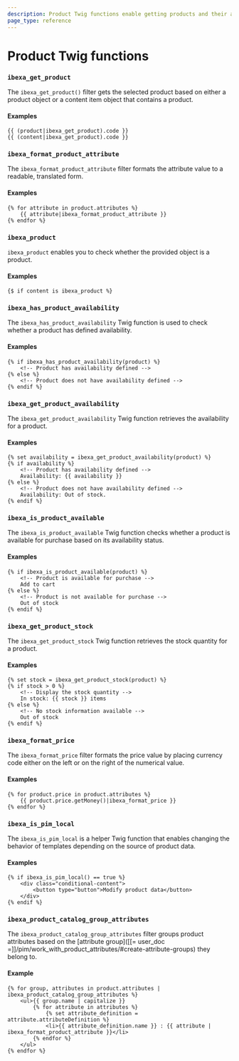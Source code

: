```yaml
---
description: Product Twig functions enable getting products and their attributes in templates.
page_type: reference
---
```


# Product Twig functions

### `ibexa_get_product`

The `ibexa_get_product()` filter gets the selected product based on either a product object or a content item object that contains a product.

#### Examples

``` hmml+twig
{{ (product|ibexa_get_product).code }}
{{ (content|ibexa_get_product).code }}
```

### `ibexa_format_product_attribute`

The `ibexa_format_product_attribute` filter formats the attribute value to a readable, translated form.

#### Examples

``` html+twig
{% for attribute in product.attributes %}
    {{ attribute|ibexa_format_product_attribute }}
{% endfor %}
```

### `ibexa_product`

`ibexa_product` enables you to check whether the provided object is a product.

#### Examples

``` html+twig
{$ if content is ibexa_product %}
```

### `ibexa_has_product_availability`

The `ibexa_has_product_availability` Twig function is used to check whether a product has defined availability.

#### Examples

```html+twig
{% if ibexa_has_product_availability(product) %}
    <!-- Product has availability defined -->
{% else %}
    <!-- Product does not have availability defined -->
{% endif %}
```

### `ibexa_get_product_availability`

The `ibexa_get_product_availability` Twig function retrieves the availability for a product.

#### Examples

```html+twig
{% set availability = ibexa_get_product_availability(product) %}
{% if availability %}
    <!-- Product has availability defined -->
    Availability: {{ availability }}
{% else %}
    <!-- Product does not have availability defined -->
    Availability: Out of stock.
{% endif %}

```

### `ibexa_is_product_available`

The `ibexa_is_product_available` Twig function checks whether a product is available for purchase based on its availability status.

#### Examples

```html+twig
{% if ibexa_is_product_available(product) %}
    <!-- Product is available for purchase -->
    Add to cart
{% else %}
    <!-- Product is not available for purchase -->
    Out of stock
{% endif %}

```

### `ibexa_get_product_stock`

The `ibexa_get_product_stock` Twig function retrieves the stock quantity for a product.

#### Examples

```html+twig
{% set stock = ibexa_get_product_stock(product) %}
{% if stock > 0 %}
    <!-- Display the stock quantity -->
    In stock: {{ stock }} items
{% else %}
    <!-- No stock information available -->
    Out of stock
{% endif %}

```

### `ibexa_format_price`

The `ibexa_format_price` filter formats the price value by placing currency code either on the left or on the right of the numerical value.

#### Examples

``` html+twig
{% for product.price in product.attributes %}
    {{ product.price.getMoney()|ibexa_format_price }}
{% endfor %}
```

### `ibexa_is_pim_local`

The `ibexa_is_pim_local` is a helper Twig function that enables changing the behavior of templates depending on the source of product data.

#### Examples

``` html+twig
{% if ibexa_is_pim_local() == true %}
    <div class="conditional-content">
        <button type="button">Modify product data</button>
    </div>
{% endif %}
```

### `ibexa_product_catalog_group_attributes`

The `ibexa_product_catalog_group_attributes` filter groups product attributes based on the [attribute group]([[= user_doc =]]/pim/work_with_product_attributes/#create-attribute-groups) they belong to.

#### Example

``` html+twig
{% for group, attributes in product.attributes | ibexa_product_catalog_group_attributes %}
    <ul>{{ group.name | capitalize }}
        {% for attribute in attributes %}
            {% set attribute_definition = attribute.attributeDefinition %}
            <li>{{ attribute_definition.name }} : {{ attribute | ibexa_format_product_attribute }}</li>
        {% endfor %}
    </ul>
{% endfor %}
```